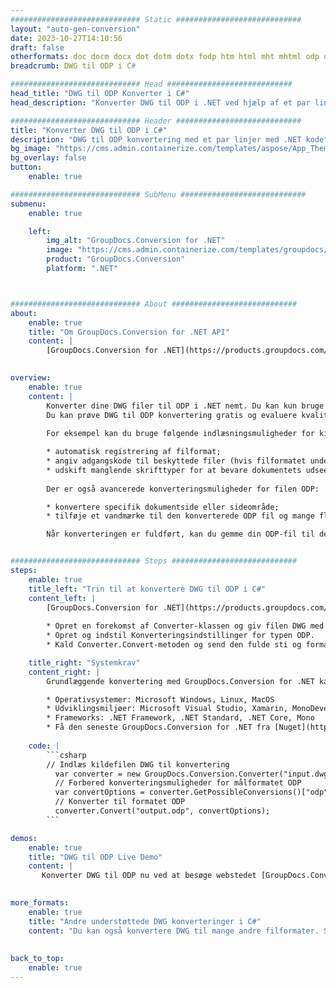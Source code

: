 ```yaml
---
############################# Static ############################
layout: "auto-gen-conversion"
date: 2023-10-27T14:10:56
draft: false
otherformats: doc docm docx dot dotm dotx fodp htm html mht mhtml odp odt otp pot potm potx pps ppsm ppsx ppt pptm pptx rtf
breadcrumb: DWG til ODP i C#

############################# Head ############################
head_title: "DWG til ODP Konverter i C#"
head_description: "Konverter DWG til ODP i .NET ved hjælp af et par linjer kode. Brug GroupDocs Document Conversion API til at konvertere over 160 filformater."

############################# Header ############################
title: "Konverter DWG til ODP i C#"
description: "DWG til ODP konvertering med et par linjer med .NET kode"
bg_image: "https://cms.admin.containerize.com/templates/aspose/App_Themes/V3/images/bg/header1.png"
bg_overlay: false
button:
    enable: true

############################# SubMenu ############################
submenu:
    enable: true

    left:
        img_alt: "GroupDocs.Conversion for .NET"
        image: "https://cms.admin.containerize.com/templates/groupdocs/images/product-logos/90x90-noborder/groupdocs-conversion-net.png"
        product: "GroupDocs.Conversion"
        platform: ".NET"



############################# About ############################
about:
    enable: true
    title: "Om GroupDocs.Conversion for .NET API"
    content: |
        [GroupDocs.Conversion for .NET](https://products.groupdocs.com/conversion/net/) kan bruges til at konvertere Microsoft Word, Excel, PowerPoint, PDF, Visio og andre formater. GroupDocs.Conversion er en selvstændig API, der er velegnet til back-end og interne systemer, hvor høj ydeevne er påkrævet. Det afhænger ikke af nogen software som Microsoft eller Open Office.
    

overview:
    enable: true
    content: |
        Konverter dine DWG filer til ODP i .NET nemt. Du kan kun bruge et par C# kodelinjer i enhver platform efter eget valg, såsom - Windows, Linux, macOS.
        Du kan prøve DWG til ODP konvertering gratis og evaluere kvaliteten af ​​konverteringsresultaterne. Sammen med simple filkonverteringsscenarier kan du prøve mere avancerede muligheder for at indlæse kilden DWG fil og for at gemme output ODP resultat. 
        
        For eksempel kan du bruge følgende indlæsningsmuligheder for kilden DWG:

        * automatisk registrering af filformat;
        * angiv adgangskode til beskyttede filer (hvis filformatet understøtter det);
        * udskift manglende skrifttyper for at bevare dokumentets udseende.
        
        Der er også avancerede konverteringsmuligheder for filen ODP:

        * konvertere specifik dokumentside eller sideområde;
        * tilføje et vandmærke til den konverterede ODP fil og mange flere.

        Når konverteringen er fuldført, kan du gemme din ODP-fil til den lokale filsti eller ethvert tredjepartslager som FTP, Amazon S3, Google Drive, Dropbox osv. Bemærk venligst - for at konvertere DWG til {{ TO}} er der ikke behov for yderligere software installeret - som MS Office, Open Office, Adobe Acrobat Reader osv.


############################# Steps ############################
steps:
    enable: true
    title_left: "Trin til at konvertere DWG til ODP i C#"
    content_left: |
        [GroupDocs.Conversion for .NET](https://products.groupdocs.com/conversion/net/) gør det nemt for udviklere at konvertere en DWG fil til ODP med et par linjer kode.
        
        * Opret en forekomst af Converter-klassen og giv filen DWG med den fulde sti
        * Opret og indstil Konverteringsindstillinger for typen ODP.
        * Kald Converter.Convert-metoden og send den fulde sti og format (ODP) som en parameter

    title_right: "Systemkrav"
    content_right: |
        Grundlæggende konvertering med GroupDocs.Conversion for .NET kan udføres med nogle få enkle trin. Vores API'er understøttes på alle større platforme og operativsystemer. Før du udfører koden nedenfor, skal du sørge for, at du har følgende forudsætninger installeret på dit system.

        * Operativsystemer: Microsoft Windows, Linux, MacOS
        * Udviklingsmiljøer: Microsoft Visual Studio, Xamarin, MonoDevelop
        * Frameworks: .NET Framework, .NET Standard, .NET Core, Mono
        * Få den seneste GroupDocs.Conversion for .NET fra [Nuget](https://www.nuget.org/packages/groupdocs.conversion)
         
    code: |
        ```csharp    
        // Indlæs kildefilen DWG til konvertering
          var converter = new GroupDocs.Conversion.Converter("input.dwg");
          // Forbered konverteringsmuligheder for målformatet ODP
          var convertOptions = converter.GetPossibleConversions()["odp"].ConvertOptions;
          // Konverter til formatet ODP
          converter.Convert("output.odp", convertOptions);
        ```

demos:
    enable: true
    title: "DWG til ODP Live Demo"
    content: |
       Konverter DWG til ODP nu ved at besøge webstedet [GroupDocs.Conversion App](https://products.groupdocs.app/conversion/family). Online demo har følgende fordele
          

more_formats:
    enable: true
    title: "Andre understøttede DWG konverteringer i C#"
    content: "Du kan også konvertere DWG til mange andre filformater. Se venligst listen nedenfor."
       
       
back_to_top:
    enable: true
---
```

